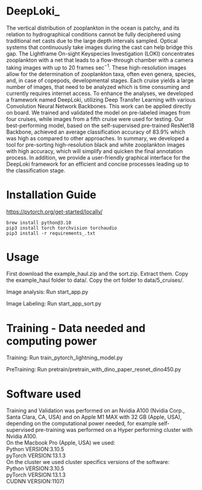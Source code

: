 # DeepLoki_

The vertical distribution of zooplankton in the ocean is patchy, and its relation to hydrographical conditions cannot be fully deciphered using traditional net casts due to the large depth intervals sampled. Optical systems that continuously take images during the cast can help bridge this gap. The Lightframe On-sight Keyspecies Investigation (LOKI) concentrates zooplankton with a net that leads to a flow-through chamber with a camera taking images with up to 20 frames sec$^{-1}$. 
These high-resolution images allow for the determination of zooplankton taxa, often even genera, species, and,  in case of copepods, developmental stages. 
Each cruise yields a large number of images, that need to be analyzed which is time consuming and currently requires internet access. 
To enhance the analyses, we developed a framework named DeepLoki, utilizing Deep Transfer Learning with various Convolution Neural Network Backbones. 
This work can be applied directly on board. We trained and validated the model on pre-labeled images from four cruises, while images from a fifth cruise were used for testing. 
Our best-performing model, based on the self-supervised pre-trained ResNet18 Backbone, achieved an average classification accuracy of 83.9\% which was high as compared to other approaches. 
In summary, we developed a tool for pre-sorting high-resolution black and white zooplankton images with high accuracy, which will simplify and quicken the final annotation process. 
In addition, we provide a user-friendly graphical interface for the DeepLoki framework for an efficient and concise processes leading up to the classification stage.

# Installation Guide
https://pytorch.org/get-started/locally/

```
brew install python@3.10
pip3 install torch torchvision torchaudio
pip3 install -r requirements_.txt
```

# Usage
First download the example_haul.zip and the sort.zip.
Extract them. 
Copy the example_haul folder to data/.
Copy the ort folder to data/5_cruises/.

Image analysis: Run start_app.py

Image Labeling: Run start_app_sort.py

# Training - Data needed and computing power

Training: Run train_pytorch_lightning_model.py

PreTraining: Run pretrain/pretrain_with_dino_paper_resnet_dino450.py

# Software used
Training and Validation was performed on an Nvidia A$100$ (Nvidia Corp., Santa Clara, CA, USA) and on Apple M1 MAX with 32 GB (Apple, USA), depending on the computational power needed, for example self-supervised pre-training was performed on a Hyper performing cluster with Nvidia A$100$. <br>
On the Macbook Pro (Apple, USA) we used:<br>
Python VERSION:3.10.5<br>
pyTorch VERSION:13.1.3<br>
On the cluster we used cluster specifics versions of the software:<br>
Python VERSION:3.10.5 <br>
pyTorch VERSION:13.1.3<br>
CUDNN VERSION:1107)<br>
